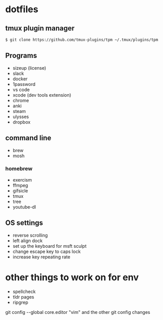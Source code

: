 # dotfiles

## tmux plugin manager

```sh
$ git clone https://github.com/tmux-plugins/tpm ~/.tmux/plugins/tpm
```
## Programs
* sizeup (license)
* slack
* docker
* 1password
* vs code
* xcode (dev tools extension)
* chrome
* anki
* steam
* ulysses
* dropbox

## command line
* brew
* mosh

### homebrew
* exercism
* ffmpeg
* gifsicle
* tmux
* tree
* youtube-dl
 
## OS settings
* reverse scrolling
* left align dock
* set up the keyboard for msft sculpt
* change escape key to caps lock
* increase key repeating rate

# other things to work on for env
* spellcheck
* tldr pages
* ripgrep

git config --global core.editor "vim"
and the other git config changes

